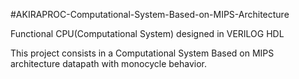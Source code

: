 #AKIRAPROC-Computational-System-Based-on-MIPS-Architecture

Functional CPU(Computational System) designed in VERILOG HDL

This project consists in a Computational System Based on MIPS architecture datapath with monocycle behavior.
